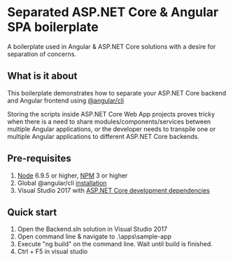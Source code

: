 # Separated ASP.NET Core & Angular SPA boilerplate

A boilerplate used in Angular & ASP.NET Core solutions with a desire for separation of concerns.

## What is it about

This boilerplate demonstrates how to separate your ASP.NET Core backend and Angular frontend using [@angular/cli](https://github.com/angular/angular-cli)

Storing the scripts inside ASP.NET Core Web App projects proves tricky when there is a need to share modules/components/services between 
multiple Angular applications, or the developer needs to transpile one or multiple Angular applications to different
ASP.NET Core backends.

## Pre-requisites
1. [Node](https://nodejs.org/en/) 6.9.5 or higher, [NPM](https://www.npmjs.com/get-npm) 3 or higher
2. Global @angular/cli [installation](https://github.com/angular/angular-cli#installation)
3. Visual Studio 2017 with [ASP.NET Core development dependencies](https://docs.microsoft.com/en-us/aspnet/core/tutorials/first-mvc-app/start-mvc)

## Quick start
1. Open the Backend.sln solution in Visual Studio 2017
2. Open command line & navigate to .\apps\sample-app
3. Execute "ng build" on the command line. Wait until build is finished.
4. Ctrl + F5 in visual studio
